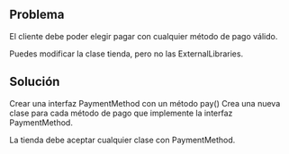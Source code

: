 ﻿## Problema
El cliente debe poder elegir pagar con cualquier método de pago válido.

Puedes modificar la clase tienda, pero no las ExternalLibraries.

## Solución
Crear una interfaz PaymentMethod con un método pay()
Crea una nueva clase para cada método de pago que implemente la interfaz PaymentMethod.

La tienda debe aceptar cualquier clase con PaymentMethod.